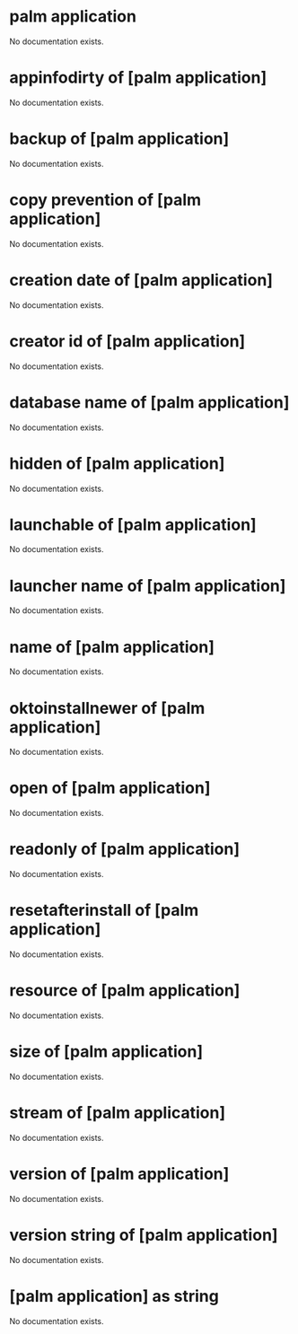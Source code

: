 # palm application

No documentation exists.

# appinfodirty of [palm application]

No documentation exists.

# backup of [palm application]

No documentation exists.

# copy prevention of [palm application]

No documentation exists.

# creation date of [palm application]

No documentation exists.

# creator id of [palm application]

No documentation exists.

# database name of [palm application]

No documentation exists.

# hidden of [palm application]

No documentation exists.

# launchable of [palm application]

No documentation exists.

# launcher name of [palm application]

No documentation exists.

# name of [palm application]

No documentation exists.

# oktoinstallnewer of [palm application]

No documentation exists.

# open of [palm application]

No documentation exists.

# readonly of [palm application]

No documentation exists.

# resetafterinstall of [palm application]

No documentation exists.

# resource of [palm application]

No documentation exists.

# size of [palm application]

No documentation exists.

# stream of [palm application]

No documentation exists.

# version of [palm application]

No documentation exists.

# version string of [palm application]

No documentation exists.

# [palm application] as string

No documentation exists.
